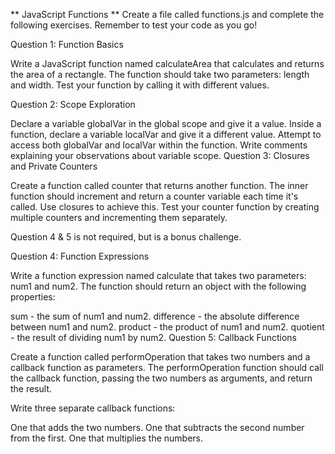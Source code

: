 ** JavaScript Functions ** Create a file called functions.js and complete the following exercises. Remember to test your code as you go!

Question 1: Function Basics

Write a JavaScript function named calculateArea that calculates and returns the area of a rectangle. The function should take two parameters: length and width. Test your function by calling it with different values.

Question 2: Scope Exploration

Declare a variable globalVar in the global scope and give it a value.
Inside a function, declare a variable localVar and give it a different value.
Attempt to access both globalVar and localVar within the function.
Write comments explaining your observations about variable scope.
Question 3: Closures and Private Counters

Create a function called counter that returns another function. The inner function should increment and return a counter variable each time it's called. Use closures to achieve this. Test your counter function by creating multiple counters and incrementing them separately.

Question 4 & 5 is not required, but is a bonus challenge.

Question 4: Function Expressions

Write a function expression named calculate that takes two parameters: num1 and num2. The function should return an object with the following properties:

sum - the sum of num1 and num2.
difference - the absolute difference between num1 and num2.
product - the product of num1 and num2.
quotient - the result of dividing num1 by num2.
Question 5: Callback Functions

Create a function called performOperation that takes two numbers and a callback function as parameters. The performOperation function should call the callback function, passing the two numbers as arguments, and return the result.

Write three separate callback functions:

One that adds the two numbers.
One that subtracts the second number from the first.
One that multiplies the numbers.